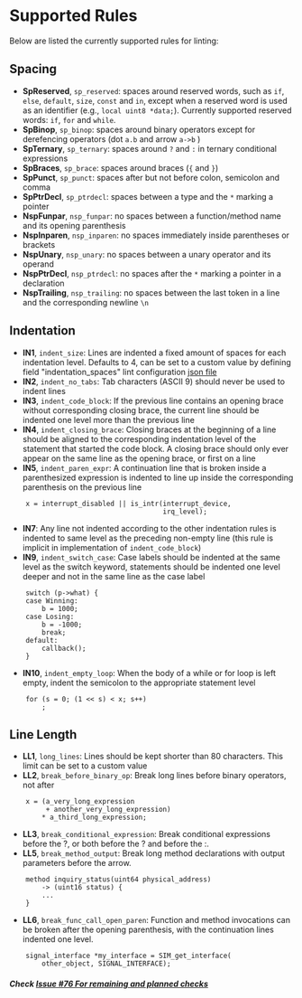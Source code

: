 # Supported Rules

Below are listed the currently supported rules for linting:

## Spacing
- **SpReserved**, `sp_reserved`: spaces around reserved words, such as `if`, `else`, `default`, `size`, `const` and `in`, except when a reserved word is used as an identifier (e.g., `local uint8 *data;`). Currently supported reserved words: `if`, `for` and `while`.
- **SpBinop**, `sp_binop`: spaces around binary operators except for derefencing operators (dot `a.b` and arrow `a->b` )
- **SpTernary**, `sp_ternary`: spaces around `?` and `:` in ternary conditional expressions
- **SpBraces**, `sp_brace`: spaces around braces (`{` and `}`)
- **SpPunct**, `sp_punct`: spaces after but not before colon, semicolon and comma
- **SpPtrDecl**, `sp_ptrdecl`: spaces between a type and the `*` marking a pointer
- **NspFunpar**, `nsp_funpar`: no spaces between a function/method name and its opening parenthesis
- **NspInparen**, `nsp_inparen`: no spaces immediately inside parentheses or brackets
- **NspUnary**, `nsp_unary`: no spaces between a unary operator and its operand
- **NspPtrDecl**, `nsp_ptrdecl`: no spaces after the `*` marking a pointer in a declaration
- **NspTrailing**, `nsp_trailing`: no spaces between the last token in a line and the corresponding newline `\n`

## Indentation
- **IN1**, `indent_size`: Lines are indented a fixed amount of spaces for each indentation level. Defaults to 4, can be set to a custom value by defining field "indentation_spaces" lint configuration [json file](../../example_files/example_lint_cfg.README)
- **IN2**, `indent_no_tabs`: Tab characters (ASCII 9) should never be used to indent lines
- **IN3**, `indent_code_block`: If the previous line contains an opening brace without corresponding closing brace, the current line should be indented one level more than the previous line
- **IN4**, `indent_closing_brace`: Closing braces at the beginning of a line should be aligned to the corresponding indentation level of the statement that started the code block. A closing brace should only ever appear on the same line as the opening brace, or first on a line
- **IN5**, `indent_paren_expr`: A continuation line that is broken inside a parenthesized expression is indented to line up inside the corresponding parenthesis on the previous line
```
    x = interrupt_disabled || is_intr(interrupt_device,
                                      irq_level);
```
- **IN7**: Any line not indented according to the other indentation rules is indented to same level as the preceding non-empty line (this rule is implicit in implementation of `indent_code_block`)
- **IN9**, `indent_switch_case`: Case labels should be indented at the same level as the switch keyword, statements should be indented one level deeper and not in the same line as the case label
```
    switch (p->what) {
    case Winning:
        b = 1000;
    case Losing:
        b = -1000;
        break;
    default:
        callback();
    }
```
- **IN10**, `indent_empty_loop`: When the body of a while or for loop is left empty, indent the semicolon to the appropriate statement level

```
    for (s = 0; (1 << s) < x; s++)
        ;
```

## Line Length
- **LL1**, `long_lines`: Lines should be kept shorter than 80 characters. This limit can be set to a custom value
- **LL2**, `break_before_binary_op`: Break long lines before binary operators, not after
```
    x = (a_very_long_expression
         + another_very_long_expression)
        * a_third_long_expression;
```
- **LL3**, `break_conditional_expression`: Break conditional expressions before the ?, or both before the ? and before the :.
- **LL5**, `break_method_output`: Break long method declarations with output parameters before the arrow.
```
    method inquiry_status(uint64 physical_address)
        -> (uint16 status) {
        ...
    }
```
- **LL6**, `break_func_call_open_paren`: Function and method invocations can be broken after the opening parenthesis, with the continuation lines indented one level.
```
    signal_interface *my_interface = SIM_get_interface(
        other_object, SIGNAL_INTERFACE);
```

##### Check [Issue #76 For remaining and planned checks](https://github.com/intel/dml-language-server/issues/76)
